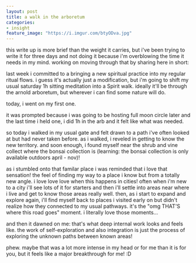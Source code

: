 ```yaml
---
layout: post
title: a walk in the arboretum
categories: 
- insight
feature_image: "https://i.imgur.com/btyODva.jpg"
---
```


this write up is more brief than the weight it carries, but i've been trying to write it for three days and not doing it because i'm overblowing the time it needs in my mind. working on moving through that by sharing here in short: 

last week i committed to a bringing a new spiritual practice into my regular ritual flows. i guess it's actually just a modification, but i'm going to shift my usual saturday 1h sitting meditation into a Spirit walk. ideally it'll be through the arnold arboretum, but wherever i can find some nature will do. 

today, i went on my first one. 

it was prompted because i was going to be hosting full moon circle later and the last time i held one, i did 1h in the arb and it felt like what was needed. 

so today i walked in my usual gate and felt drawn to a path i've often looked at but had never taken before. as i walked, i reveled in getting to know the new territory. and soon enough, i found myself near the shrub and vine collect where the bonsai collection is (learning: the bonsai collection is only available outdoors april - nov)! 

as i stumbled onto that familar place i was reminded that i love that sensation! the feel of finding my way to a place i know but from a totally new angle. i love love love when this happens in cities! often when i'm new to a city i'll see lots of it for starters and then i'll settle into areas near where i live and get to know those areas really well. then, as i start to expand and explore again, i'll find myself back to places i visited early on but didn't realize how they connected to my usual pathways. it's the "omg THAT'S where this road goes" moment. i literally love those moments...

and then it dawned on me: that's what deep internal work looks and feels like. the work of self-exploration and also integration is just the process of exploring the unknown paths between known areas! 

phew. maybe that was a lot more intense in my head or for me than it is for you, but it feels like a major breakthrough for me! :D